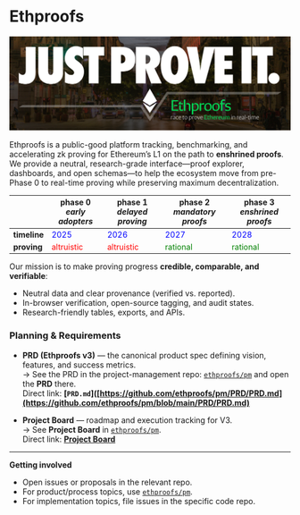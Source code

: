 # Ethproofs

![Header PNG](../assets/header.png)

Ethproofs is a public-good platform tracking, benchmarking, and accelerating zk proving for Ethereum’s L1 on the path to **enshrined proofs**. We provide a neutral, research-grade interface—proof explorer, dashboards, and open schemas—to help the ecosystem move from pre-Phase 0 to real-time proving while preserving maximum decentralization.

|             | **phase 0**<br>*early adopters* | **phase 1**<br>*delayed proving* | **phase 2**<br>*mandatory proofs* | **phase 3**<br>*enshrined proofs* |
|-------------|---------------------------------|----------------------------------|-----------------------------------|-----------------------------------|
| **timeline** | <span style="color:blue">2025</span> | <span style="color:blue">2026</span> | <span style="color:blue">2027</span> | <span style="color:blue">2028</span> |
| **proving**  | <span style="color:red">altruistic</span> | <span style="color:red">altruistic</span> | <span style="color:green">rational</span> | <span style="color:green">rational</span> |


Our mission is to make proving progress **credible, comparable, and verifiable**:
- Neutral data and clear provenance (verified vs. reported).
- In-browser verification, open-source tagging, and audit states.
- Research-friendly tables, exports, and APIs.

### Planning & Requirements

- **PRD (Ethproofs v3)** — the canonical product spec defining vision, features, and success metrics.  
  → See the PRD in the project-management repo: [`ethproofs/pm`](https://github.com/ethproofs/pm) and open the **PRD** there.  
  Direct link: **[`PRD.md`]([https://github.com/ethproofs/pm/PRD/PRD.md](https://github.com/ethproofs/pm/blob/main/PRD/PRD.md)**

- **Project Board** — roadmap and execution tracking for V3.  
  → See **Project Board** in [`ethproofs/pm`](https://github.com/ethproofs/pm).  
  Direct link: **[Project Board](https://github.com/ethproofs/pm/projects/2)** 

---

**Getting involved**
- Open issues or proposals in the relevant repo.
- For product/process topics, use [`ethproofs/pm`](https://github.com/ethproofs/pm).
- For implementation topics, file issues in the specific code repo.
